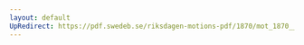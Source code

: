 ```yaml
---
layout: default
UpRedirect: https://pdf.swedeb.se/riksdagen-motions-pdf/1870/mot_1870__ak__00133.pdf
---
```

